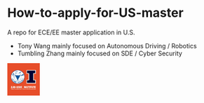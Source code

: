 # How-to-apply-for-US-master
A repo for ECE/EE master application in U.S. 
- Tony Wang mainly focused on Autonomous Driving / Robotics
- Tumbling Zhang mainly focused on SDE / Cyber Security





<img src="zjui.png" alt="zjui" style="zoom:33%;" />
